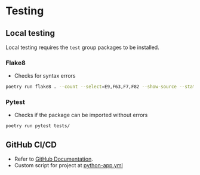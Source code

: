 # Testing

## Local testing
Local testing requires the `test` group packages to be installed.

### Flake8
- Checks for syntax errors
```bash
poetry run flake8 . --count --select=E9,F63,F7,F82 --show-source --statistics
```
### Pytest
- Checks if the package can be imported without errors
```bash
poetry run pytest tests/
```

## GitHub CI/CD
- Refer to [GitHub Documentation](https://docs.github.com/en/actions/use-cases-and-examples/building-and-testing/building-and-testing-python). 
- Custom script for project at [python-app.yml](https://github.com/MoltenEcdysone09/GRiNS/blob/main/.github/workflows/python-app.yml)